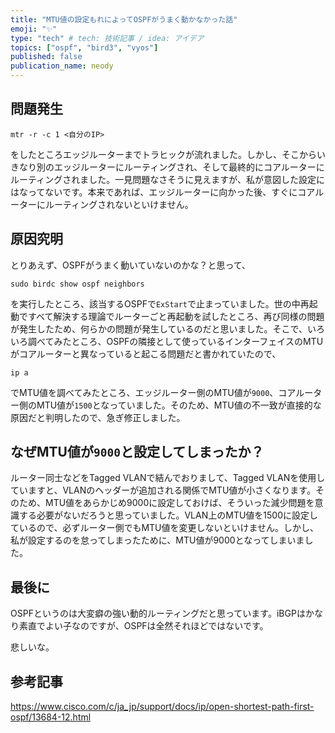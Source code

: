 ```yaml
---
title: "MTU値の設定もれによってOSPFがうまく動かなかった話"
emoji: "✨"
type: "tech" # tech: 技術記事 / idea: アイデア
topics: ["ospf", "bird3", "vyos"]
published: false
publication_name: neody
---
```


## 問題発生
```
mtr -r -c 1 <自分のIP>
```
をしたところエッジルーターまでトラヒックが流れました。しかし、そこからいきなり別のエッジルーターにルーティングされ、そして最終的にコアルーターにルーティングされました。一見問題なさそうに見えますが、私が意図した設定にはなってないです。本来であれば、エッジルーターに向かった後、すぐにコアルーターにルーティングされないといけません。

## 原因究明
とりあえず、OSPFがうまく動いていないのかな？と思って、
```
sudo birdc show ospf neighbors
```
を実行したところ、該当するOSPFで`ExStart`で止まっていました。世の中再起動ですべて解決する理論でルーターごと再起動を試したところ、再び同様の問題が発生したため、何らかの問題が発生しているのだと思いました。そこで、いろいろ調べてみたところ、OSPFの隣接として使っているインターフェイスのMTUがコアルーターと異なっていると起こる問題だと書かれていたので、
```
ip a
```
でMTU値を調べてみたところ、エッジルーター側のMTU値が`9000`、コアルーター側のMTU値が`1500`となっていました。そのため、MTU値の不一致が直接的な原因だと判明したので、急ぎ修正しました。

## なぜMTU値が`9000`と設定してしまったか？
ルーター同士などをTagged VLANで結んでおりまして、Tagged VLANを使用していますと、VLANのヘッダーが追加される関係でMTU値が小さくなります。そのため、MTU値をあらかじめ9000に設定しておけば、そういった減少問題を意識する必要がないだろうと思っていました。VLAN上のMTU値を1500に設定しているので、必ずルーター側でもMTU値を変更しないといけません。しかし、私が設定するのを怠ってしまったために、MTU値が9000となってしまいました。

## 最後に
OSPFというのは大変癖の強い動的ルーティングだと思っています。iBGPはかなり素直でよい子なのですが、OSPFは全然それほどではないです。

悲しいな。

## 参考記事
https://www.cisco.com/c/ja_jp/support/docs/ip/open-shortest-path-first-ospf/13684-12.html